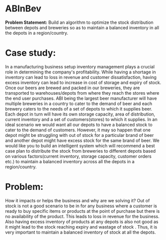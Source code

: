 # ABInBev
**Problem Statement:** Build an algorithm to optimize the stock distribution between depots and breweries so as to maintain a balanced inventory in all the depots in a region/country.

# Case study: 
In a manufacturing business setup inventory management plays a crucial role in determining the company's profitability. While having a shortage in inventory can lead to loss in revenue and customer dissatisfaction, having excess inventory can lead to increase in cost of storage and expiry of stock. Once our beers are brewed and packed in our breweries, they are transported to warehouses/depots from where they reach the stores where the end user purchases. ABI being the largest beer manufacturer will have multiple breweries in a country to cater to the demand of beer and each brewery caters to the needs of a set of depots to which it supplies beer. Each depot in turn will have its own storage capacity, area of distribution, current inventory and a set of customers(stores) to which it supplies. In an ideal scenario we would want all our depots to have a balanced stock to cater to the demand of customers. However, it may so happen that one depot might be struggling with out of stock for a particular brand of beer and another depot might have excess stock for the same brand of beer. We would like you to build an intelligent system which will recommend a best case plan to distribute the stock from breweries to different depots based on various factors(current inventory, storage capacity, customer orders etc.) to maintain a balanced inventory across all the depots in a region/country. 

# Problem:
How it impacts or helps the business and why are we solving it?
Out of stock is not a good scenario to be in for any business where a customer is ready to buy specific items or products at the point of purchase but there is no 
availability of the product. This leads to loss in revenue for the business. Also having excess inventory of products at any depots is also not good as it might lead to the stock reaching expiry and wastage of stock . Thus, it is very important to maintain a balanced inventory of stock at all the depots.

